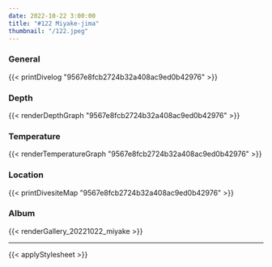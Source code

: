 ```yaml
---
date: 2022-10-22 3:00:00
title: "#122 Miyake-jima"
thumbnail: "/122.jpeg"
---
```


### General

{{< printDivelog "9567e8fcb2724b32a408ac9ed0b42976" >}}

### Depth

{{< renderDepthGraph "9567e8fcb2724b32a408ac9ed0b42976" >}}

### Temperature

{{< renderTemperatureGraph "9567e8fcb2724b32a408ac9ed0b42976" >}}

### Location

{{< printDivesiteMap "9567e8fcb2724b32a408ac9ed0b42976" >}}

### Album

{{< renderGallery_20221022_miyake >}}

---

{{< applyStylesheet >}}
